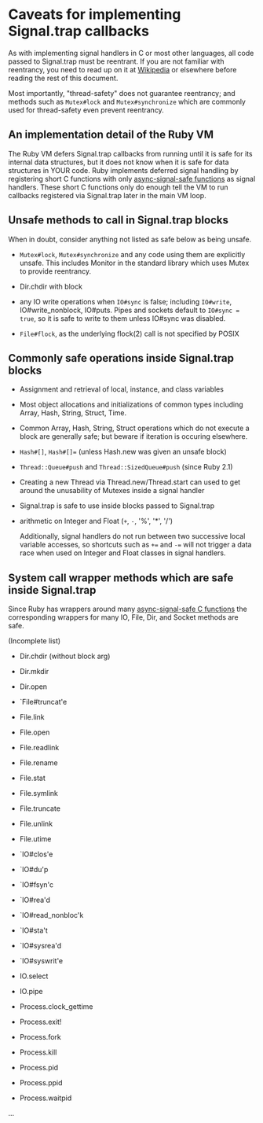 # Caveats for implementing Signal.trap callbacks

As with implementing signal handlers in C or most other languages, all code
passed to Signal.trap must be reentrant.  If you are not familiar with
reentrancy, you need to read up on it at
[Wikipedia](https://en.wikipedia.org/wiki/Reentrancy_(computing)) or elsewhere
before reading the rest of this document.

Most importantly, "thread-safety" does not guarantee reentrancy; and methods
such as `Mutex#lock` and `Mutex#synchronize` which are commonly used for
thread-safety even prevent reentrancy.

## An implementation detail of the Ruby VM

The Ruby VM defers Signal.trap callbacks from running until it is safe for its
internal data structures, but it does not know when it is safe for data
structures in YOUR code.  Ruby implements deferred signal handling by
registering short C functions with only [async-signal-safe
functions](http://man7.org/linux/man-pages/man7/signal-safety.7.html) as
signal handlers.  These short C functions only do enough tell the VM to run
callbacks registered via Signal.trap later in the main VM loop.

## Unsafe methods to call in Signal.trap blocks

When in doubt, consider anything not listed as safe below as being unsafe.

*   `Mutex#lock`, `Mutex#synchronize` and any code using them are explicitly
    unsafe.  This includes Monitor in the standard library which uses Mutex to
    provide reentrancy.

*   Dir.chdir with block

*   any IO write operations when `IO#sync` is false; including `IO#write`,
    IO#write_nonblock, IO#puts. Pipes and sockets default to `IO#sync = true`,
    so it is safe to write to them unless IO#sync was disabled.

*   `File#flock`, as the underlying flock(2) call is not specified by POSIX


## Commonly safe operations inside Signal.trap blocks

*   Assignment and retrieval of local, instance, and class variables

*   Most object allocations and initializations of common types including
    Array, Hash, String, Struct, Time.

*   Common Array, Hash, String, Struct operations which do not execute a block
    are generally safe; but beware if iteration is occuring elsewhere.

*   `Hash#[]`, `Hash#[]=` (unless Hash.new was given an unsafe block)

*   `Thread::Queue#push` and `Thread::SizedQueue#push` (since Ruby 2.1)

*   Creating a new Thread via Thread.new/Thread.start can used to get around
    the unusability of Mutexes inside a signal handler

*   Signal.trap is safe to use inside blocks passed to Signal.trap

*   arithmetic on Integer and Float (`+`, `-`, '%', '*', '/')

    Additionally, signal handlers do not run between two successive local
    variable accesses, so shortcuts such as `+=` and `-=` will not trigger a
    data race when used on Integer and Float classes in signal handlers.


## System call wrapper methods which are safe inside Signal.trap

Since Ruby has wrappers around many [async-signal-safe C
functions](http://man7.org/linux/man-pages/man7/signal-safety.7.html) the
corresponding wrappers for many IO, File, Dir, and Socket methods are safe.

(Incomplete list)

*   Dir.chdir (without block arg)

*   Dir.mkdir
*   Dir.open
*   `File#truncat'e
*   File.link
*   File.open
*   File.readlink
*   File.rename
*   File.stat
*   File.symlink
*   File.truncate
*   File.unlink
*   File.utime
*   `IO#clos'e
*   `IO#du'p
*   `IO#fsyn'c
*   `IO#rea'd
*   `IO#read_nonbloc'k
*   `IO#sta't
*   `IO#sysrea'd
*   `IO#syswrit'e
*   IO.select
*   IO.pipe
*   Process.clock_gettime
*   Process.exit!
*   Process.fork
*   Process.kill
*   Process.pid
*   Process.ppid
*   Process.waitpid

...